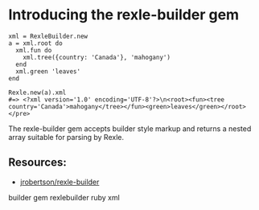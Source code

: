 # Introducing the rexle-builder gem

    xml = RexleBuilder.new
    a = xml.root do
      xml.fun do
        xml.tree({country: 'Canada'}, 'mahogany')
      end
      xml.green 'leaves'
    end

    Rexle.new(a).xml
    #=> <?xml version='1.0' encoding='UTF-8'?>\n<root><fun><tree country='Canada'>mahogany</tree></fun><green>leaves</green></root></pre>

The rexle-builder gem accepts builder style markup and returns a
nested array suitable for parsing by Rexle.

## Resources: 

* [jrobertson/rexle-builder](https://github.com/jrobertson/rexle-builder)

builder gem rexlebuilder ruby xml
